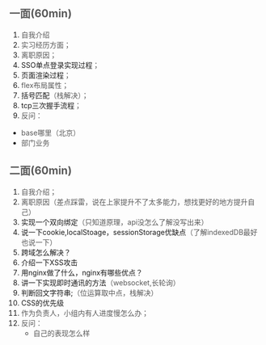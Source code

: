 ## <font style="color:rgb(89, 89, 89);">一面(60min)</font>
1. <font style="color:rgb(89, 89, 89);">自我介绍</font>
2. <font style="color:rgb(89, 89, 89);">实习经历方面；</font>
3. <font style="color:rgb(89, 89, 89);">离职原因；</font>
4. SSO单点登录实现过程<font style="color:rgb(89, 89, 89);">；</font>
5. 页面渲染过程<font style="color:rgb(89, 89, 89);">；</font>
6. <font style="color:rgb(89, 89, 89);">flex布局属性；</font>
7. 括号匹配<font style="color:rgb(89, 89, 89);">（栈解决）；</font>
8. tcp三次握手流程<font style="color:rgb(89, 89, 89);">；</font>
9. <font style="color:rgb(89, 89, 89);">反问：</font>
+ <font style="color:rgb(89, 89, 89);">base哪里（北京）</font>
+ <font style="color:rgb(89, 89, 89);">部门业务</font>

## <font style="color:rgb(89, 89, 89);">二面(60min)</font>
1. <font style="color:rgb(89, 89, 89);">自我介绍；</font>
2. <font style="color:rgb(89, 89, 89);">离职原因（差点踩雷，说在上家提升不了太多能力，想找更好的地方提升自己）</font>
3. 实现一个双向绑定<font style="color:rgb(89, 89, 89);">（只知道原理，api没怎么了解没写出来）</font>
4. 说一下cookie,localStoage，sessionStorage优缺点<font style="color:rgb(89, 89, 89);">（了解indexedDB最好也说一下）</font>
5. 跨域怎么解决？
6. 介绍一下XSS攻击
7. 用nginx做了什么，nginx有哪些优点？
8. 讲一下实现即时通讯的方法<font style="color:rgb(89, 89, 89);">（websocket,长轮询）</font>
9. 判断回文字符串;<font style="color:rgb(89, 89, 89);">（位运算取中点，栈解决）</font>
10. CSS的优先级
11. <font style="color:rgb(89, 89, 89);">作为负责人，小组内有人进度慢怎么办；</font>
12. <font style="color:rgb(89, 89, 89);">反问：</font>
    - <font style="color:rgb(89, 89, 89);">自己的表现怎么样</font>

